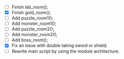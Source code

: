 - [ ] Finish lab_room();
- [X] Finish gold_room();
- [ ] Add puzzle_room1();
- [ ] Add monster_room1();
- [ ] Add puzzle_room2();
- [ ] Add monster_room2();
- [ ] Add boss_room();
- [X] Fix an issue with double taking sword or shield;
- [ ] Rewrite main script by using the module architecture;
